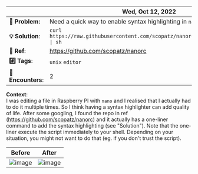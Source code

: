 <!-- note -->
| | Wed, Oct 12, 2022 |
|--------|-------|
|**🧶 Problem:**| Need a quick way to enable syntax highlighting in `nano`. |
|**💡 Solution**:| `curl https://raw.githubusercontent.com/scopatz/nanorc/master/install.sh \| sh` |
|**🔗 Ref**: | https://github.com/scopatz/nanorc |
|**#️⃣ Tags**:| `unix` `editor` |
|**🔢 Encounters**:| 2 |

**Context**:  
I was editing a file in Raspberry PI with `nano` and I realised that I actually had to do it multiple times. So I think having a syntax highlighter can add quality of life. After some googling, I found the repo in ref (https://github.com/scopatz/nanorc) and it actually has a one-liner command to add the syntax highlighting (see "Solution"). Note that the one-liner execute the script immediately to your shell. Depending on your situation, you might not want to do that (eg. if you don't trust the script).

| Before | After |
|--------|-------|
|   ![image](https://user-images.githubusercontent.com/7823011/195958776-050e4d19-3a51-4dcb-85e9-d6d33ca4b8cc.png)|    ![image](https://user-images.githubusercontent.com/7823011/195958782-e5ba36f2-0848-4010-80e3-02c967499b59.png)|